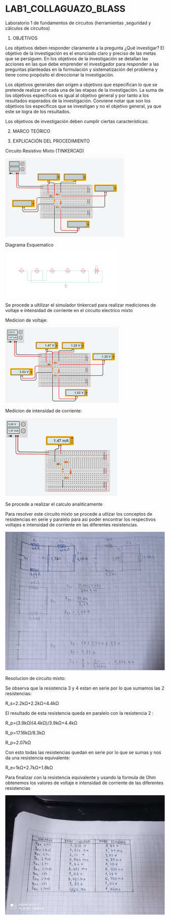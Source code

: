 # LAB1_COLLAGUAZO_BLASS

Laboratorio 1 de fundamentos de circuitos (herramientas ,seguridad y càlculos de circuitos)

1. OBJETIVOS

Los objetivos deben responder claramente a la pregunta ¿Qué investigar? El objetivo de la investigación es el enunciado claro y preciso de las metas que se persiguen. En los objetivos de la investigación se detallan las acciones en las que debe emprender el investigador para responder a las preguntas planteadas en la formulación y sistematización del problema y tiene como propósito el direccionar la investigación.

Los objetivos generales dan origen a objetivos que especifican lo que se pretende realizar en cada una de las etapas de la investigación. La suma de los objetivos específicos es igual al objetivo general y por tanto a los resultados esperados de la investigación. Conviene notar que son los objetivos los específicos que se investigan y no el objetivo general, ya que este se logra de los resultados.

Los objetivos de investigación deben cumplir ciertas características:

2. MARCO TEÓRICO


3. EXPLICACIÓN DEL PROCEDIMIENTO

Circuito Resistivo Mixto (TINKERCAD)

![](https://github.com/Bscollaguazo/LAB1_COLLAGUAZO_BLASS/blob/main/circuito.png)

Diagrama Esquematico

![](https://github.com/Bscollaguazo/LAB1_COLLAGUAZO_BLASS/blob/main/diagrama.png)

Se procede a ultilizar el simulador tinkercad para realizar mediciones de voltaje e intensidad de corriente en el circuito electrico mixto 

Medicion de voltaje:

![](https://github.com/Bscollaguazo/LAB1_COLLAGUAZO_BLASS/blob/main/medicionv.png)

Medicion de intensidad de corriente:

![](https://github.com/Bscollaguazo/LAB1_COLLAGUAZO_BLASS/blob/main/medicioni%20(2).png)

Se procede a realizar el calculo analiticamente

Para resolver este circuito mixto se procede a utlizar los conceptos de resistencias en serie y paralelo para asi poder encontrar los respectivos voltajes e intensidad  de corriente en las diferentes resistencias.

![](https://github.com/Bscollaguazo/LAB1_COLLAGUAZO_BLASS/blob/main/calculoanalitico.jpg)

Resolucion de circuito mixto:

Se observa que la resistencia 3 y 4 estan en serie por lo que sumamos las 2 resistencias:

R_s=2.2kΩ+2.2kΩ=4.4kΩ

El resultado de esta resistencia queda en paralelo con la resistencia 2 :

R_p=(3.9kΩ)(4.4kΩ)/3.9kΩ+4.4kΩ

R_p=17.16kΩ/8.3kΩ

R_p=2.07kΩ

Con esto todas las resistencias quedan en serie por lo que se sumas y nos da una resistencia equivalente:

R_e=1kΩ+2.7kΩ+1.8kΩ

Para finalizar con la resistencia equivalente y usando la formula de Ohm obtenemos los valores de voltaje e intensidad de corriente de las diferentes resistencias 

![](https://github.com/Bscollaguazo/LAB1_COLLAGUAZO_BLASS/blob/main/tabla1.jpg)


